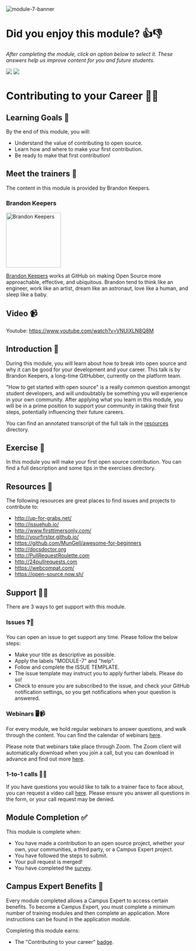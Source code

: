 ![module-7-banner](https://user-images.githubusercontent.com/1790822/28998943-35f6ce92-7a05-11e7-834d-25158f31b3da.png)

# Did you enjoy this module? 👍👎
_After completing the module, click an option below to select it. These answers help us improve content for you and future students._  

[![](https://m131jyck4m.execute-api.us-west-2.amazonaws.com/prod/poll/01BQ93FTHCJ1YXWAZVSA3N1890/I%20enjoyed%20this%20module)](https://m131jyck4m.execute-api.us-west-2.amazonaws.com/prod/poll/01BQ93FTHCJ1YXWAZVSA3N1890/I%20enjoyed%20this%20module/vote)
[![](https://m131jyck4m.execute-api.us-west-2.amazonaws.com/prod/poll/01BQ93FTHCJ1YXWAZVSA3N1890/I%20did%20not%20enjoy%20this%20module)](https://m131jyck4m.execute-api.us-west-2.amazonaws.com/prod/poll/01BQ93FTHCJ1YXWAZVSA3N1890/I%20did%20not%20enjoy%20this%20module/vote)

# Contributing to your Career 💼🆙

## Learning Goals 🥅

By the end of this module, you will:
- Understand the value of contributing to open source.
- Learn how and where to make your first contribution.
- Be ready to make that first contribution!

## Meet the trainers 🍎

The content in this module is provided by Brandon Keepers.

### Brandon Keepers
<img src="https://github.com/bkeepers.png" href="https://github.com/bkeepers" title="Brandon Keepers" width="150"></img>

[Brandon Keepers](https://opensoul.org) works at GitHub on making Open Source more approachable, effective, and ubiquitous. Brandon tend to think like an engineer, work like an artist, dream like an astronaut, love like a human, and sleep like a baby.

## Video 📹

Youtube: https://www.youtube.com/watch?v=VNUiXLN8Q8M

## Introduction 👋

During this module, you will learn about how to break into open source and why it can be good for your development and your career. This talk is by Brandon Keepers, a long-time GitHubber, currently on the platform team.

"How to get started with open source" is a really common question amongst student developers, and will undoubtably be something you will experience in your own community. After applying what you learn in this module, you will be in a prime position to support your community in taking their first steps, potentially influencing their future careers.

You can find an annotated transcript of the full talk in the [resources](resources/) directory.

## Exercise 📝

In this module you will make your first open source contribution. You can find a full description and some tips in the exercises directory.

## Resources 📖

The following resources are great places to find issues and projects to contribute to:
- http://up-for-grabs.net/
- http://issuehub.io/
- http://www.firsttimersonly.com/
- http://yourfirstpr.github.io/
- https://github.com/MunGell/awesome-for-beginners
- http://docsdoctor.org
- http://PullRequestRoulette.com
- http://24pullrequests.com
- https://webcompat.com/
- https://open-source.now.sh/

## Support 🙋🏿

There are 3 ways to get support with this module.

### Issues ❓💬

You can open an issue to get support any time. Please follow the below steps:
- Make your title as descriptive as possible.
- Apply the labels "MODULE-7" and "help".
- Follow and complete the ISSUE TEMPLATE.
- The issue template may instruct you to apply further labels. Please do so!
- Check to ensure you are subscribed to the issue, and check your GitHub notification settings, so you get notifications when your question is answered.

### Webinars 🖥📹

For every module, we hold regular webinars to answer questions, and walk through the content.
You can find the calendar of webinars [here](https://calendar.google.com/calendar/ical/github.com_ei82gchda2egevr7aukq6uj1f0%40group.calendar.google.com/public/basic.ics).  

Please note that webinars take place through Zoom. The Zoom client will automatically download when you join a call, but you can download in advance and find out more [here](https://zoom.us/download).

### 1-to-1 calls 💖📞

If you have questions you would like to talk to a trainer face to face about, you can request a video call [here](https://calendly.com/joenash/campus-experts-support). Please ensure you answer all questions in the form, or your call request may be denied.

## Module Completion ✅

This module is complete when:
- You have made a contribution to an open source project, whether your own, your communities, a third party, or a Campus Expert project.
- You have followed the steps to submit.
- Your pull request is merged!
- You have completed the [survey](https://goo.gl/forms/yWLpRp4xycPs6PKS2).

## Campus Expert Benefits 🏅

Every module completed allows a Campus Expert to access certain benefits. To become a Campus Expert, you must complete a minimum number of training modules and then complete an application. More instructions can be found in the application module.

Completing this module earns:
- The "Contributing to your career" [badge](../docs/badges.md).
